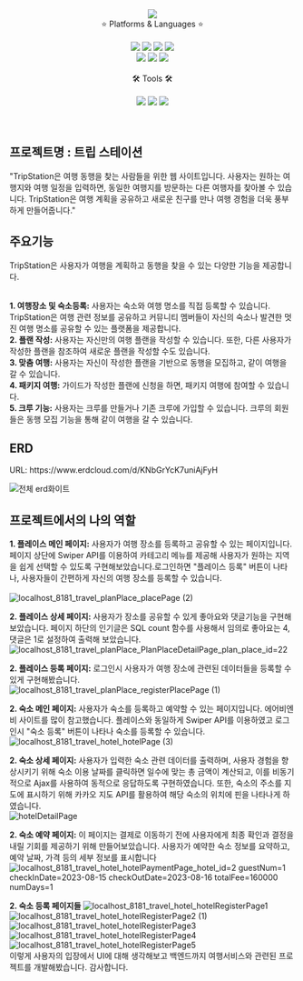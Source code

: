 <div align="center">
<img src="https://capsule-render.vercel.app/api?type=slice&color=auto&height=300&section=header&text=Rise%20to%20the%20challenge.%20i'm%20hoyeong&fontSize=20&rotate=19&animation=fadeIn&fontAlign=80&fontAlignY=45" />

<br>
	⭐ Platforms & Languages ⭐
	<br>
	<br>	
	<img src="https://img.shields.io/badge/Java-007396?style=flat&logo=java&logoColor=white" />
	<img src="https://img.shields.io/badge/HTML5-E34F26?style=flat&logo=HTML5&logoColor=white" />
	<img src="https://img.shields.io/badge/CSS3-1572B6?style=flat&logo=CSS3&logoColor=white" />
	<img src="https://img.shields.io/badge/JavaScript-F7DF1E?style=flat&logo=javascript&logoColor=white" />	
	<br>
	<img src="https://img.shields.io/badge/Oracle SQL-F80000?style=flat&logo=Oracle&logoColor=white" />
	<img src="https://img.shields.io/badge/Spring-6DB33F?style=flat&logo=Spring&logoColor=white" />
	<img src="https://img.shields.io/badge/Bootstrap-7952B3?style=flat&logo=bootstrap&logoColor=white" />
<br>
<br>
	🛠 Tools 🛠
	<br>
	<br>
	<img src="https://img.shields.io/badge/Eclipse IDE-2C2255?style=flat&logo=Eclipse IDE&logoColor=white" />
	<img src="https://img.shields.io/badge/Tomcat-F8DC75?style=flat&logo=apachetomcat&logoColor=black" />
	<img src="https://img.shields.io/badge/GitHub-181717?style=flat&logo=github&logoColor=white" />	
 	<br>
  	<br>
	
<br>

</div>
<h2>프로젝트명 : 트립 스테이션</h2>
"TripStation은 여행 동행을 찾는 사람들을 위한 웹 사이트입니다. 사용자는 원하는 여행지와 여행 일정을 입력하면, 동일한 여행지를 방문하는 다른 여행자를 찾아볼 수 있습니다. TripStation은 여행 계획을 공유하고 새로운 친구를 만나 여행 경험을 더욱 풍부하게 만들어줍니다."

<h2>주요기능</h2>
TripStation은 사용자가 여행을 계획하고 동행을 찾을 수 있는 다양한 기능을 제공합니다.
<br>
<br>

**1. 여행장소 및 숙소등록:** 사용자는 숙소와 여행 명소를 직접 등록할 수 있습니다. TripStation은 여행 관련 정보를 공유하고 커뮤니티 멤버들이 자신의 숙소나 발견한 멋진 여행 명소를 공유할 수 있는 플랫폼을 제공합니다.<br>
**2. 플랜 작성:** 사용자는 자신만의 여행 플랜을 작성할 수 있습니다. 또한, 다른 사용자가 작성한 플랜을 참조하여 새로운 플랜을 작성할 수도 있습니다.  
**3. 맞춤 여행:** 사용자는 자신이 작성한 플랜을 기반으로 동행을 모집하고, 같이 여행을 갈 수 있습니다.<br> 
**4. 패키지 여행:** 가이드가 작성한 플랜에 신청을 하면, 패키지 여행에 참여할 수 있습니다.<br>
**5. 크루 기능:** 사용자는 크루를 만들거나 기존 크루에 가입할 수 있습니다. 크루의 회원들은 동행 모집 기능을 통해 같이 여행을 갈 수 있습니다.  
<h2>ERD</h2>
URL: https://www.erdcloud.com/d/KNbGrYcK7uniAjFyH
<br>

![전체 erd화이트](https://github.com/knagki/web-portfolio/assets/125181086/266ba3d7-7f6b-4726-b188-aaac883096d3)

<h2>프로젝트에서의 나의 역할</h2>

**1. 플레이스 메인 페이지:** 사용자가 여행 장소를 등록하고 공유할 수 있는 페이지입니다. 페이지 상단에 Swiper API를 이용하여 카테고리 메뉴를 제공해 사용자가 원하는 지역을 쉽게 선택할 수 있도록 구현해보았습니다.로그인하면 "플레이스 등록" 버튼이 나타나, 사용자들이 간편하게 자신의 여행 장소를 등록할 수 있습니다.  
<br>
![localhost_8181_travel_planPlace_placePage (2)](https://github.com/healthy-spam/travel/assets/139120334/7f618e3e-03ae-441b-9843-23bcef49eebb)

**2. 플레이스 상세 페이지:** 사용자가 장소를 공유할 수 있게 좋아요와 댓글기능을 구현해보았습니다. 페이지 하단의 인기글은 SQL count 함수를 사용해서 임의로 좋아요는 4, 댓글은 1로 설정하여 출력해 보았습니다.
<br>
![localhost_8181_travel_planPlace_PlanPlaceDetailPage_plan_place_id=22](https://github.com/healthy-spam/travel/assets/139120334/94bbbc20-84b0-4161-b19c-43c069cdda0d)

**2. 플레이스 등록 페이지:** 로그인시 사용자가 여행 장소에 관련된 데이터들을 등록할 수 있게 구현해봤습니다.
<br>
![localhost_8181_travel_planPlace_registerPlacePage (1)](https://github.com/healthy-spam/travel/assets/139120334/e0c0a351-e155-4a15-a455-f31cd993d380)

**2. 숙소 메인 페이지:** 사용자가 숙소를 등록하고 예약할 수 있는 페이지입니다. 에어비엔비 사이트를 많이 참고했습니다. 플레이스와 동일하게 Swiper API를 이용하였고 로그인시 "숙소 등록" 버튼이 나타나 숙소를 등록할 수 있습니다. 
<br>
![localhost_8181_travel_hotel_hotelPage (3)](https://github.com/healthy-spam/travel/assets/139120334/fece7869-d3f9-4edd-b1ed-dea21c0a41de)

**2. 숙소 상세 페이지:** 사용자가 입력한 숙소 관련 데이터를 출력하며, 사용자 경험을 향상시키기 위해 숙소 이용 날짜를 클릭하면 일수에 맞는 총 금액이 계산되고, 이를 비동기적으로 Ajax를 사용하여 동적으로 응답하도록 구현하였습니다. 또한, 숙소의 주소를 지도에 표시하기 위해 카카오 지도 API를 활용하여 해당 숙소의 위치에 핀을 나타나게 하였습니다. 
<br>
![hotelDetailPage](https://github.com/healthy-spam/travel/assets/139120334/2085fd11-069b-4356-ab7e-303bf633d3ec)

**2. 숙소 예약 페이지:** 이 페이지는 결제로 이동하기 전에 사용자에게 최종 확인과 결정을 내릴 기회를 제공하기 위해 만들어보았습니다. 사용자가 예약한 숙소 정보를 요약하고, 예약 날짜, 가격  등의 세부 정보를 표시합니다
<br>
![localhost_8181_travel_hotel_hotelPaymentPage_hotel_id=2 guestNum=1 checkInDate=2023-08-15 checkOutDate=2023-08-16 totalFee=160000 numDays=1](https://github.com/healthy-spam/travel/assets/139120334/846a94b6-4382-4858-8bbb-953dc0086038)

**2. 숙소 등록 페이지들** 
![localhost_8181_travel_hotel_hotelRegisterPage1](https://github.com/healthy-spam/travel/assets/139120334/00ba5612-a81a-437b-aa85-447ec7d88281)
![localhost_8181_travel_hotel_hotelRegisterPage2 (1)](https://github.com/healthy-spam/travel/assets/139120334/09fb20ce-227f-4e54-b723-94e2d598ca67)
![localhost_8181_travel_hotel_hotelRegisterPage3](https://github.com/healthy-spam/travel/assets/139120334/e6ec7921-fc8b-4382-a546-eb7df76ada67)
![localhost_8181_travel_hotel_hotelRegisterPage4](https://github.com/healthy-spam/travel/assets/139120334/af83f2ee-bf63-43a0-a9d3-552778276d8d)
![localhost_8181_travel_hotel_hotelRegisterPage5](https://github.com/healthy-spam/travel/assets/139120334/6890da6c-8b16-4cb2-bbee-8e4a8a45eb74)
<br>
이렇게 사용자의 입장에서 UI에 대해 생각해보고 백엔드까지 여행서비스와 관련된 프로젝트를 개발해봤습니다. 감사합니다.




